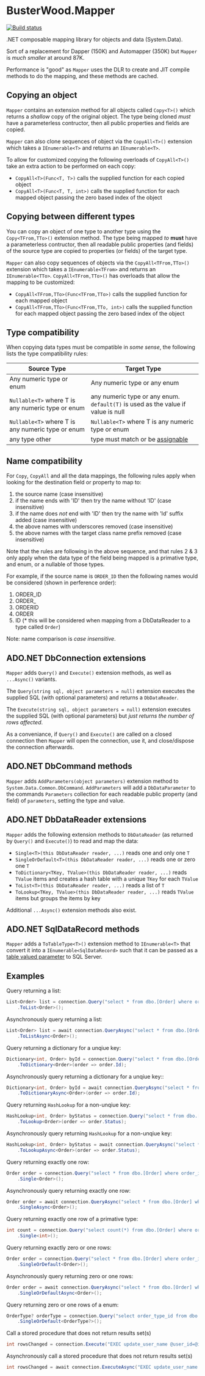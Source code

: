 # BusterWood.Mapper
[![Build status](https://ci.appveyor.com/api/projects/status/vdlxdx8t62mfrrol/branch/master?svg=true)](https://ci.appveyor.com/project/busterwood/mapper/branch/master)

.NET composable mapping library for objects and data (System.Data).

Sort of a replacement for Dapper (150K) and Automapper (350K) but `Mapper` is *much smaller* at around 87K.

Performance is "good" as `Mapper` uses the DLR to create and JIT compile methods to do the mapping, and these methods are cached.

## Copying an object

`Mapper` contains an extension method for all objects called `Copy<T>()` which returns a *shallow* copy of the original object. The type being cloned *must* have a parameterless contructor, then all public properties and fields are copied.

`Mapper` can also clone sequences of object via the `CopyAll<T>()` extension which takes a `IEnumerable<T>` and returns an `IEnumerable<T>`.

To allow for customized copying the following overloads of `CopyAll<T>()` take an extra action to be performed on each copy:
* `CopyAll<T>(Func<T, T>)` calls the supplied function for each copied object 
* `CopyAll<T>(Func<T, T, int>)` calls the supplied function for each mapped object passing the zero based index of the object 

## Copying between different types

You can copy an object of one type to another type using the `Copy<TFrom,TTo>()` extension method.  The type being mapped *to* **must** have a parameterless contructor, then all readable public properties (and fields) of the source type are copied to properties (or fields) of the target type.  

`Mapper` can also copy sequences of objects via the `CopyAll<TFrom,TTo>()` extension which takes a `IEnumerable<TFrom>` and returns an `IEnumerable<TTo>`.  `CopyAll<TFrom,TTo>()` has overloads that allow the mapping to be customized:

* `CopyAll<TFrom,TTo>(Func<TFrom,TTo>)` calls the supplied function for each mapped object
* `CopyAll<TFrom,TTo>(Func<TFrom,TTo, int>)` calls the supplied function for each mapped object passing the zero based index of the object 

## Type compatibility

When copying data types must be compatible in *some sense*, the following lists the type compatibility rules:

| Source Type                                       | Target Type                                                                                                              |
|---------------------------------------------------|--------------------------------------------------------------------------------------------------------------------------|
| Any numeric type or enum                          | Any numeric type or any enum                                                                                             |
| `Nullable<T>` where T is any numeric type or enum | any numeric type or any enum. `default(T)` is used as the value if value is null                                         |
| `Nullable<T>` where T is any numeric type or enum | `Nullable<T>` where T is any numeric type or enum                                                                        |
| any type other                                    | type must match or be [assignable](https://msdn.microsoft.com/en-us/library/system.type.isassignablefrom(v=vs.110).aspx) |

## Name compatibility

For `Copy`, `CopyAll` and all the data mappings, the following rules apply when looking for the destination field or property to map to:

1. the source name (case insensitive)
2. if the name ends with 'ID' then try the name without 'ID'  (case insensitive)
3. if the name does *not* end with 'ID' then try the name with 'Id' suffix added (case insensitive)
4. the above names with underscores removed  (case insensitive)
5. the above names with the target class name prefix removed (case insensitive)

Note that the rules are following in the above sequence, and that rules 2 & 3 only apply when the data type of the field being mapped is a primative type, and enum, or a nullable<T> of those types.

For example, if the source name is `ORDER_ID` then the following names would be considered  (shown in perference order):

1. ORDER_ID
2. ORDER_
3. ORDERID
4. ORDER
5. ID     (* this will be considered when mapping from a DbDataReader to a type called `Order`)

Note: name comparison is *case insensitive*.

## ADO.NET DbConnection extensions

`Mapper` adds `Query()` and `Execute()` extension methods, as well as `...Async()` variants.

The `Query(string sql, object parameters = null)` extension executes the supplied SQL (with optional parameters) and returns a `DbDataReader`.

The `Execute(string sql, object parameters = null)` extension executes the supplied SQL (with optional parameters) but *just returns the number of rows affected*.

As a conveniance, if `Query()` and `Execute()` are called on a closed connection then `Mapper` will open the connection, use it, and close/dispose the connection afterwards.

## ADO.NET DbCommand methods

`Mapper` adds `AddParameters(object parameters)` extension method to `System.Data.Common.DbCommand`. `AddParameters` will add a `DbDataParameter` to the commands `Parameters` collection for each readable public property (and field) of `parameters`, setting the type and value.

## ADO.NET DbDataReader extensions

`Mapper` adds the following extension methods to `DbDataReader` (as returned by `Query()` and `Execute()`) to read and map the data:

* `Single<T>(this DbDataReader reader, ...)` reads one and only one `T`
* `SingleOrDefault<T>(this DbDataReader reader, ...)` reads one or zero one `T`
* `ToDictionary<TKey, TValue>(this DbDataReader reader, ...)` reads `TValue` items and creates a hash table with a unique `TKey` for each `TValue`
* `ToList<T>(this DbDataReader reader, ...)` reads a list of `T`
* `ToLookup<TKey, TValue>(this DbDataReader reader, ...)` reads `TValue` items but groups the items by key

Additional `...Async()` extension methods also exist.

## ADO.NET SqlDataRecord methods

`Mapper` adds a `ToTableType<T>()` extension method to `IEnumerable<T>` that convert it into a `IEnumerable<SqlDataRecord>` such that it can be passed as a [table valued parameter](https://msdn.microsoft.com/en-us/library/bb675163(v=vs.110).aspx) to SQL Server.

## Examples

Query returning a list:
```csharp
List<Order> list = connection.Query("select * from dbo.[Order] where order_id = @OrderId", new { OrderId = 123 })
	.ToList<Order>();
```

Asynchronously query returning a list:
```csharp
List<Order> list = await connection.QueryAsync("select * from dbo.[Order] where order_id = @OrderId", new { OrderId = 123 })
	.ToListAsync<Order>();
```

Query returning a dictionary for a unqiue key:
```csharp
Dictionary<int, Order> byId = connection.Query("select * from dbo.[Order] where status = @Status", new { Status = 1 })
	.ToDictionary<Order>(order => order.Id);
```

Asynchronously query returning a dictionary for a unqiue key::
```csharp
Dictionary<int, Order> byId = await connection.QueryAsync("select * from dbo.[Order] where status = @Status", new { Status = 1 })
	.ToDictionaryAsync<Order>(order => order.Id);
```

Query returning `HashLookup` for a non-unqiue key:
```csharp
HashLookup<int, Order> byStatus = connection.Query("select * from dbo.[Order] where order_date > @OrderDate", new { OrderDate = new DateTime(2016, 8, 1) })
	.ToLookup<Order>(order => order.Status);
```

Asynchronously query returning `HashLookup` for a non-unqiue key:
```csharp
HashLookup<int, Order> byStatus = await connection.QueryAsync("select * from dbo.[Order] where order_date > @OrderDate", new { OrderDate = new DateTime(2016, 8, 1) })
	.ToLookupAsync<Order>(order => order.Status);
```

Query returning exactly one row:
```csharp
Order order = connection.Query("select * from dbo.[Order] where order_id = @OrderId", new { OrderId = 123 })
	.Single<Order>();
```

Asynchronously query returning exactly one row:
```csharp
Order order = await connection.QueryAsync("select * from dbo.[Order] where order_id = @OrderId", new { OrderId = 123 })
	.SingleAsync<Order>();
```

Query returning exactly one row of a primative type:
```csharp
int count = connection.Query("select count(*) from dbo.[Order] where order_type = @orderType", new { orderType = 3 })
	.Single<int>();
```

Query returning exactly zero or one rows:
```csharp
Order order = connection.Query("select * from dbo.[Order] where order_id = @OrderId", new { OrderId = 123 })
	.SingleOrDefault<Order>();
```

Asynchronously query returning zero or one rows:
```csharp
Order order = await connection.QueryAsync("select * from dbo.[Order] where order_id = @OrderId", new { OrderId = 123 })
	.SingleOrDefaultAsync<Order>();
```

Query returning zero or one rows of a enum:
```csharp
OrderType? orderType = connection.Query("select order_type_id from dbo.[Order] where order_id = @OrderId", new { OrderId = 123 })
	.SingleOrDefault<OrderType?>();
```

Call a stored procedure that does not return results set(s)
```csharp
int rowsChanged = connection.Execute("EXEC update_user_name @user_id=@id, @name=@name", new { id=123, name="fred" });
```

Asynchronously call a stored procedure that does not return results set(s)
```csharp
int rowsChanged = await connection.ExecuteAsync("EXEC update_user_name @user_id=@id, @name=@name", new { id=123, name="fred" });
```
